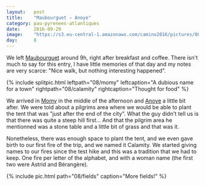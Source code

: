 ```yaml
---
layout:   post
title:    "Maubourguet — Anoye"
category: pau-pyrenees-atlantiques
date:     2016-09-29
image:    "https://s3.eu-central-1.amazonaws.com/camino2016/pictures/08/fields-thumb.jpg"
day:      8
---
```


We left [Maubourguet](https://www.google.fr/maps/place/65700+Maubourguet/@43.4694984,0.0037145,13z/data=!3m1!4b1!4m5!3m4!1s0x12a9de336051b9d9:0x406f69c2f3d7b10!8m2!3d43.4684627!4d0.0354481?hl=fr) around 9h, right after breakfast and coffee. There isn't much to say for this entry, I have little memories of that day and my notes are very scarce: "Nice walk, but nothing interesting happened".

{% include splitpic.html leftpath="08/momy" leftcaption="A dubious name for a town" rightpath="08/calamity" rightcaption="Thought for food" %}

We arrived in [Momy](https://www.google.fr/maps/place/64350+Momy/@43.3885688,-0.1216245,14z/data=!3m1!4b1!4m5!3m4!1s0xd56246797a0527f:0x406651748139820!8m2!3d43.39578!4d-0.110593?hl=fr) in the middle of the afternoon and [Anoye](https://www.google.fr/maps/place/64350+Anoye/@43.3885688,-0.1216245,14z/data=!4m5!3m4!1s0xd5624a4d9874bbf:0x40665174813ade0!8m2!3d43.3940989!4d-0.13852?hl=fr) a little bit after. We were told about a pilgrims area where we would be able to plant the tent that was "just after the end of the city". What the guy didn't tell us is that there was quite a steep hill first... And that the pilgrim area he mentionned was a stone table and a little bit of grass and that was it.

Nonetheless, there was enough space to plant the tent, and we even gave birth to our first fire of the trip, and we named it Calamity. We started giving names to our fires since the test hike and this was a tradition that we had to keep. One fire per letter of the alphabet, and with a woman name (the first two were Astrid and Bérangère).

{% include pic.html path="08/fields" caption="More fields!" %}
